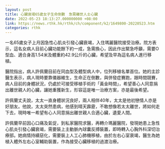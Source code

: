 ```yaml
---
layout: post
title: 心臟衰竭65歲女子生命倒數　急需離世人士心臟
date: 2022-05-23 18:13:27.000000000 +08:00
link: https://news.rthk.hk/rthk/ch/component/k2/1649800-20220523.htm
categories: rthk
---
```


一名65歲女子上月因急性心肌炎引發心臟衰竭，入住瑪麗醫院接受治療。院方表示，這名女病人目前心臟功能餘下約一成，急需換心，因此作出緊急呼籲，需要O型血、適合身高1.54米及體重約42.9公斤的心臟，希望及早為這名病人進行移植。

醫院指出，病人許佩蘭目前在同血型及體型病人中，位列移植名單首位。她的主診醫生表示，病人現時要靠儀器維生，生命正在倒數，與併發症賽跑，跟時間競賽，病人目前的身體狀況，仍處於可接受移植手術的「黃金時間」，希望善心人同意捐出離世親人的心臟，讓她重獲新生，形容這是唯一治療方案，亦是最後希望。

許佩蘭丈夫說，太太一直身體狀況良好，兩人相伴40年，太太是他初戀情人亦是好朋友。他說，太太突然患病，他感到晴天霹靂，不敢想像若太太離世，將如何走下去，現時唯一希望有心人同意捐出離世親人合適心臟，遺愛人間。

許佩蘭早前因心口痛及氣促，到私家醫院求醫，再轉介瑪麗醫院，發現她患上急性心肌炎引發心臟衰竭，需要裝上主動脈內球囊反搏裝置，即時轉入心胸外科深切治療部。她病情持續惡化，需要裝上人工心肺機移植，由於左右心室衰竭，醫生為她植入體外左右心室輔助裝置，作為接受心臟移植的過渡治療。
